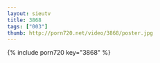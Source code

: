 ```yaml
--- 
layout: sieutv
title: 3868
tags: ["003"]
thumb: http://porn720.net/video/3868/poster.jpg
---
```

{% include porn720 key="3868" %} 
